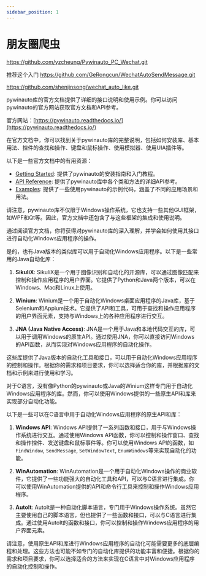 ```yaml
---
sidebar_position: 1
---
```


# 朋友圈爬虫

https://github.com/yzcheung/Pywinauto_PC_Wechat.git


推荐这个入门
https://github.com/GeRongcun/WechatAutoSendMessage.git

https://github.com/shenjinsong/wechat_auto_like.git


pywinauto库的官方文档提供了详细的接口说明和使用示例。你可以访问pywinauto的官方网站获取官方文档和API参考。

官方网站：[https://pywinauto.readthedocs.io/](https://pywinauto.readthedocs.io/)

在官方文档中，你可以找到关于pywinauto库的完整说明，包括如何安装库、基本用法、控件的查找和操作、键盘和鼠标操作、使用模拟器、使用UIA插件等。

以下是一些官方文档中的有用资源：

- [Getting Started](https://pywinauto.readthedocs.io/en/latest/getting_started.html): 提供了pywinauto的安装指南和入门教程。
- [API Reference](https://pywinauto.readthedocs.io/en/latest/code/pywinauto.application.html): 提供了pywinauto库中各个类和方法的详细API参考。
- [Examples](https://github.com/pywinauto/pywinauto/tree/master/examples): 提供了一些使用pywinauto的示例代码，涵盖了不同的应用场景和用法。

请注意，pywinauto库不仅限于Windows操作系统，它也支持一些其他GUI框架，如WPF和Qt等。因此，官方文档中还包含了与这些框架的集成和使用说明。

通过阅读官方文档，你将获得对pywinauto库的深入理解，并学会如何使用其接口进行自动化Windows应用程序的操作。


是的，也有Java版本的类似库可以用于自动化Windows应用程序。以下是一些常用的Java自动化库：

1. **SikuliX**: SikuliX是一个用于图像识别和自动化的开源库，可以通过图像匹配来控制和操作应用程序的用户界面。它提供了Python和Java两个版本，可以在Windows、Mac和Linux上使用。

2. **Winium**: Winium是一个用于自动化Windows桌面应用程序的Java库，基于Selenium和Appium技术。它提供了API和工具，可用于查找和操作应用程序的用户界面元素，支持与Windows上的各种应用程序进行交互。

3. **JNA (Java Native Access)**: JNA是一个用于Java和本地代码交互的库，可以用于调用Windows的原生API。通过使用JNA，你可以直接访问Windows的API函数，从而实现对Windows应用程序的自动化操作。

这些库提供了Java版本的自动化工具和接口，可以用于自动化Windows应用程序的控制和操作。根据你的需求和项目要求，你可以选择适合你的库，并根据库的文档和示例来进行使用和学习。



对于C语言，没有像Python的pywinauto或Java的Winium这样专门用于自动化Windows应用程序的库。然而，你可以使用Windows提供的一些原生API和库来实现部分自动化功能。

以下是一些可以在C语言中用于自动化Windows应用程序的原生API和库：

1. **Windows API**: Windows API提供了一系列函数和接口，用于与Windows操作系统进行交互。通过使用Windows API函数，你可以控制和操作窗口、查找和操作控件、发送键盘和鼠标事件等。你可以使用Windows API的函数，如`FindWindow`, `SendMessage`, `SetWindowText`, `EnumWindows`等来实现自动化的功能。

2. **WinAutomation**: WinAutomation是一个用于自动化Windows操作的商业软件，它提供了一些功能强大的自动化工具和API，可以与C语言进行集成。你可以使用WinAutomation提供的API和命令行工具来控制和操作Windows应用程序。

3. **AutoIt**: AutoIt是一种自动化脚本语言，专门用于Windows操作系统。虽然它主要使用自己的脚本语言，但也提供了一些函数和接口，可以与C语言进行集成。通过使用AutoIt的函数和接口，你可以控制和操作Windows应用程序的用户界面元素。

请注意，使用原生API和库进行Windows应用程序的自动化可能需要更多的底层编程和处理。这些方法也可能不如专门的自动化库提供的功能丰富和便捷。根据你的需求和项目要求，你可以选择适合的方法来实现在C语言中对Windows应用程序的自动化控制和操作。